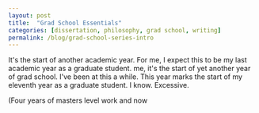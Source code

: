 ```yaml
---
layout: post
title:  "Grad School Essentials"
categories: [dissertation, philosophy, grad school, writing]
permalink: /blog/grad-school-series-intro
---
```


It's the start of another academic year. For me, I expect this to be my last academic year as a graduate student.  me, it's the start of yet another year of grad school. I've been at this a while. This year marks the start of my eleventh year as a graduate student. I know. Excessive. 

(Four years of masters level work and now